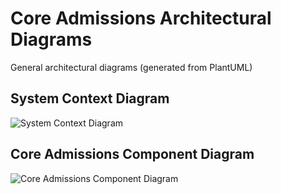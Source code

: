 # Core Admissions Architectural Diagrams

General architectural diagrams (generated from PlantUML)

## System Context Diagram

![System Context Diagram](http://www.plantuml.com/plantuml/proxy?cache=no&src=https://raw.githubusercontent.com/byu-oit/core-admissions-architecture/master/doc/architecture/diagrams/CESAdmissionsSystemContext.puml)

## Core Admissions Component Diagram

![Core Admissions Component Diagram](http://www.plantuml.com/plantuml/proxy?cache=no&src=https://raw.githubusercontent.com/byu-oit/core-admissions-architecture/master/doc/architecture/diagrams/CESCoreAdmissionsComponent.puml)


